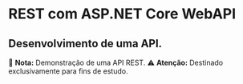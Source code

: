 # REST com ASP.NET Core WebAPI #

##  Desenvolvimento de uma API. ##

📝 **Nota:** Demonstração de uma API REST.
⚠️ **Atenção:** Destinado exclusivamente para fins de estudo.

##
